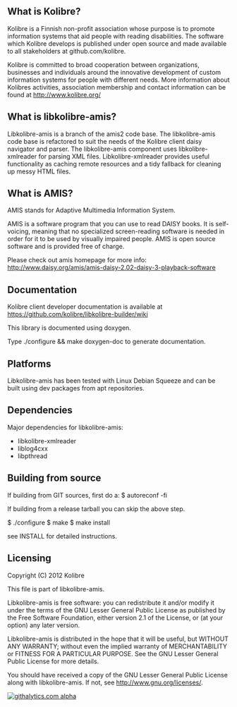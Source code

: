 What is Kolibre?
---------------------------------
Kolibre is a Finnish non-profit association whose purpose is to promote
information systems that aid people with reading disabilities. The software
which Kolibre develops is published under open source and made available to all
stakeholders at github.com/kolibre.

Kolibre is committed to broad cooperation between organizations, businesses and
individuals around the innovative development of custom information systems for
people with different needs. More information about Kolibres activities, association 
membership and contact information can be found at http://www.kolibre.org/


What is libkolibre-amis?
---------------------------------
Libkolibre-amis is a branch of the amis2 code base. The libkolibre-amis code base is 
refactored to suit the needs of the Kolibre client daisy navigator and parser. 
The libkolibre-amis component uses libkolibre-xmlreader for parsing XML files. 
Libkolibre-xmlreader provides useful functionality as caching remote resources 
and a tidy fallback for cleaning up messy HTML files.


What is AMIS?
--------------------------------
AMIS stands for Adaptive Multimedia Information System.

AMIS is a software program that you can use to read DAISY books. It is 
self-voicing, meaning that no specialized screen-reading software is needed in
order for it to be used by visually impaired people. AMIS is open source 
software and is provided free of charge.

Please check out amis homepage for more info:
http://www.daisy.org/amis/amis-daisy-2.02-daisy-3-playback-software


Documentation
---------------------------------
Kolibre client developer documentation is available at https://github.com/kolibre/libkolibre-builder/wiki

This library is documented using doxygen.

Type ./configure && make doxygen-doc to generate documentation.


Platforms
---------------------------------
Libkolibre-amis has been tested with Linux Debian Squeeze and can be built
using dev packages from apt repositories.


Dependencies
---------------------------------
Major dependencies for libkolibre-amis:

* libkolibre-xmlreader
* liblog4cxx
* libpthread


Building from source
---------------------------------
If building from GIT sources, first do a:
$ autoreconf -fi

If building from a release tarball you can skip the above step.

$ ./configure
$ make
$ make install

see INSTALL for detailed instructions.


Licensing
---------------------------------
Copyright (C) 2012 Kolibre

This file is part of libkolibre-amis.

Libkolibre-amis is free software: you can redistribute it and/or modify
it under the terms of the GNU Lesser General Public License as published by
the Free Software Foundation, either version 2.1 of the License, or
(at your option) any later version.

Libkolibre-amis is distributed in the hope that it will be useful,
but WITHOUT ANY WARRANTY; without even the implied warranty of
MERCHANTABILITY or FITNESS FOR A PARTICULAR PURPOSE.  See the
GNU Lesser General Public License for more details.

You should have received a copy of the GNU Lesser General Public License
along with libkolibre-amis. If not, see <http://www.gnu.org/licenses/>.

[![githalytics.com alpha](https://cruel-carlota.pagodabox.com/5046b0b30dca9b42d2425307dc880908 "githalytics.com")](http://githalytics.com/kolibre/libkolibre-amis)
